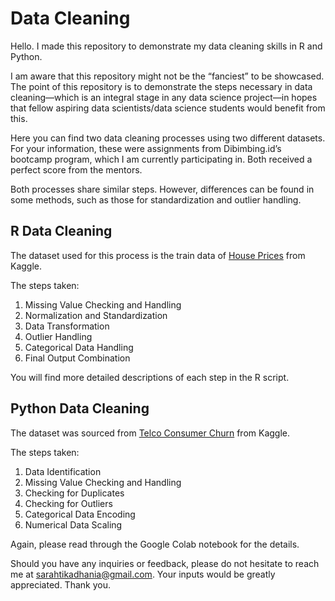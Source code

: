 # Data Cleaning
Hello. I made this repository to demonstrate my data cleaning skills in R and Python. 

I am aware that this repository might not be the “fanciest” to be showcased. The point of this repository is to demonstrate the steps necessary in data cleaning—which is an integral stage in any data science project—in hopes that fellow aspiring data scientists/data science students would benefit from this. 

Here you can find two data cleaning processes using two different datasets. For your information, these were assignments from Dibimbing.id’s bootcamp program, which I am currently participating in. Both received a perfect score from the mentors.

Both processes share similar steps. However, differences can be found in some methods, such as those for standardization and outlier handling.

## R Data Cleaning

The dataset used for this process is the train data of [House Prices](https://www.kaggle.com/c/house-prices-advanced-regression-techniques) from Kaggle.

The steps taken:

1. Missing Value Checking and Handling
2. Normalization and Standardization
3. Data Transformation
4. Outlier Handling
5. Categorical Data Handling
6. Final Output Combination

You will find more detailed descriptions of each step in the R script. 

## Python Data Cleaning

The dataset was sourced from [Telco Consumer Churn](https://www.kaggle.com/blastchar/telco-customer-churn) from Kaggle.

The steps taken:
1. Data Identification
2. Missing Value Checking and Handling
3. Checking for Duplicates
4. Checking for Outliers
5. Categorical Data Encoding
6. Numerical Data Scaling

Again, please read through the Google Colab notebook for the details.

Should you have any inquiries or feedback, please do not hesitate to reach me at sarahtikadhania@gmail.com. Your inputs would be greatly appreciated. Thank you.
